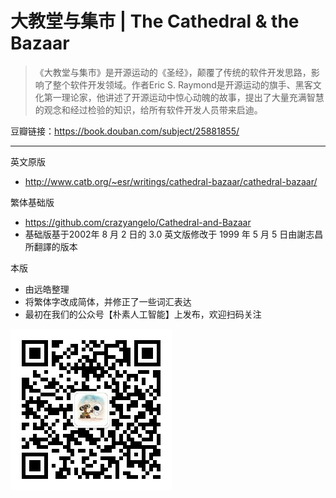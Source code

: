 # 大教堂与集市 | The Cathedral & the Bazaar

>《大教堂与集市》是开源运动的《圣经》，颠覆了传统的软件开发思路，影响了整个软件开发领域。作者Eric S. Raymond是开源运动的旗手、黑客文化第一理论家，他讲述了开源运动中惊心动魄的故事，提出了大量充满智慧的观念和经过检验的知识，给所有软件开发人员带来启迪。

豆瓣链接：https://book.douban.com/subject/25881855/

---

英文原版
- http://www.catb.org/~esr/writings/cathedral-bazaar/cathedral-bazaar/

繁体基础版
- https://github.com/crazyangelo/Cathedral-and-Bazaar
- 基础版基于2002年 8 月 2 日的 3.0 英文版修改于 1999 年 5 月 5 日由謝志昌所翻譯的版本

本版
- 由远皓整理
- 将繁体字改成简体，并修正了一些词汇表达
- 最初在我们的公众号【朴素人工智能】上发布，欢迎扫码关注

![](static/qr.jpg)
